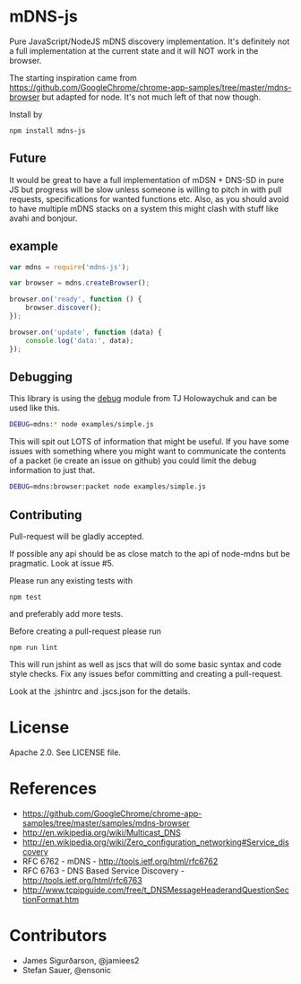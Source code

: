 mDNS-js
==========

Pure JavaScript/NodeJS mDNS discovery implementation.
It's definitely not a full implementation at the current
state and it will NOT work in the browser. 

The starting inspiration came from
https://github.com/GoogleChrome/chrome-app-samples/tree/master/mdns-browser
but adapted for node. It's not much left of that now though.

Install by

    npm install mdns-js


Future
------
It would be great to have a full implementation of mDSN + DNS-SD in pure JS but
progress will be slow unless someone is willing to pitch in with
pull requests, specifications for wanted functions etc.
Also, as you should avoid to have multiple mDNS stacks on a system this
might clash with stuff like avahi and bonjour.


example
-------

```javascript
var mdns = require('mdns-js');

var browser = mdns.createBrowser();

browser.on('ready', function () {
    browser.discover(); 
});

browser.on('update', function (data) {
    console.log('data:', data);
});
```



Debugging
---------
This library is using the [debug](https://github.com/visionmedia/debug) 
module from TJ Holowaychuk and can be used like this.

```bash
DEBUG=mdns:* node examples/simple.js
```

This will spit out LOTS of information that might be useful.
If you have some issues with something where you might want
to communicate the contents of a packet (ie create an issue on github)
you could limit the debug information to just that.

```bash
DEBUG=mdns:browser:packet node examples/simple.js
```

Contributing
------------
Pull-request will be gladly accepted.

If possible any api should be as close match to the api of node-mdns but
be pragmatic. Look at issue #5.

Please run any existing tests with

    npm test

and preferably add more tests.


Before creating a pull-request please run 

    npm run lint 

This will run jshint as well as jscs that will do some basic syntax
and code style checks.
Fix any issues befor committing and creating a pull-request.

Look at the .jshintrc and .jscs.json for the details.


License
=======
Apache 2.0. See LICENSE file.



References
==========

* https://github.com/GoogleChrome/chrome-app-samples/tree/master/samples/mdns-browser
* http://en.wikipedia.org/wiki/Multicast_DNS
* http://en.wikipedia.org/wiki/Zero_configuration_networking#Service_discovery
* RFC 6762 - mDNS - http://tools.ietf.org/html/rfc6762
* RFC 6763 - DNS Based Service Discovery - http://tools.ietf.org/html/rfc6763
* http://www.tcpipguide.com/free/t_DNSMessageHeaderandQuestionSectionFormat.htm


Contributors
============

* James Sigurðarson, @jamiees2
* Stefan Sauer, @ensonic
